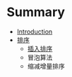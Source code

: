 # Summary

* [Introduction](README.md)
* [排序](chapter1.md)
  * [插入排序](chapter1/cha-ru-pai-xu.md)
  * 冒泡算法
  * 缩减增量排序

